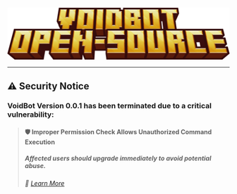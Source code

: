 ![NOTICE](https://github.com/Death1Clown/VoidBot_open-source/blob/master/img.sc/logo3.png)

---

## ⚠️ Security Notice

### VoidBot Version 0.0.1 has been terminated due to a critical vulnerability:
> #### 🛡️ Improper Permission Check Allows Unauthorized Command Execution  
> ##### Affected users should upgrade immediately to avoid potential abuse.  
> ###### 🔗 [Learn More](https://github.com/Death1Clown/VoidBot_open-source/security/advisories/GHSA-6rr8-9c8q-m5rv)
